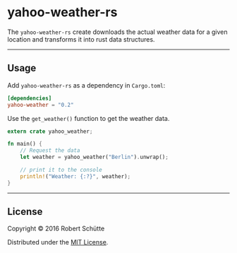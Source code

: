 # yahoo-weather-rs

The `yahoo-weather-rs` create downloads the actual weather data for a given location and transforms it into rust data structures.

---
## Usage
Add `yahoo-weather-rs` as a dependency in `Cargo.toml`:
```toml
[dependencies]
yahoo-weather = "0.2"
```

Use the `get_weather()` function to get the weather data.
```rust
extern crate yahoo_weather;

fn main() {
    // Request the data
    let weather = yahoo_weather("Berlin").unwrap();

    // print it to the console
    println!("Weather: {:?}", weather);
}
```

---
## License
Copyright © 2016 Robert Schütte

Distributed under the [MIT License](LICENSE).
